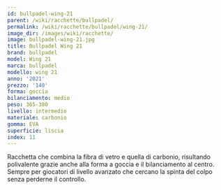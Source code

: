 ```yaml
---
id: bullpadel-wing-21
parent: /wiki/racchette/bullpadel/
permalink: /wiki/racchette/bullpadel/wing-21/
image_dir: /images/wiki/racchette/
image: bullpadel-wing-21.jpg
title: Bullpadel Wing 21
brand: bullpadel
model: Wing 21
marca: bullpadel
modello: wing 21
anno: '2021'
prezzo: '140'
forma: goccia
bilanciamento: medio
peso: 365-380
livello: intermedio
materiale: carbonio
gomma: EVA
superficie: liscia
index: 11
---
```

Racchetta che combina la fibra di vetro e quella di carbonio, risultando polivalente grazie anche alla forma a goccia e il bilanciamento al centro. Sempre per giocatori di livello avanzato che cercano la spinta del colpo senza perderne il controllo.